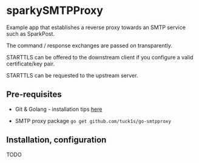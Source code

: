 # sparkySMTPProxy
Example app that establishes a reverse proxy towards an SMTP service such as SparkPost.

The command / response exchanges are passed on transparently.

STARTTLS can be offered to the downstream client if you configure a valid certificate/key pair.

STARTTLS can be requested to the upstream server.

## Pre-requisites
- Git & Golang - installation tips [here](#installing-git-golang-on-your-host)

- SMTP proxy package `go get github.com/tuck1s/go-smtpproxy`

## Installation, configuration

TODO